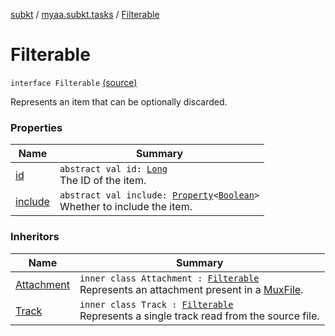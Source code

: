 [subkt](../../index.md) / [myaa.subkt.tasks](../index.md) / [Filterable](./index.md)

# Filterable

`interface Filterable` [(source)](https://github.com/Myaamori/SubKt/blob/0.1.13/src/main/kotlin/myaa/subkt/tasks/muxtask.kt#L32)

Represents an item that can be optionally discarded.

### Properties

| Name | Summary |
|---|---|
| [id](id.md) | `abstract val id: `[`Long`](https://kotlinlang.org/api/latest/jvm/stdlib/kotlin/-long/index.html)<br>The ID of the item. |
| [include](include.md) | `abstract val include: `[`Property`](https://docs.gradle.org/current/javadoc/org/gradle/api/provider/Property.html)`<`[`Boolean`](https://kotlinlang.org/api/latest/jvm/stdlib/kotlin/-boolean/index.html)`>`<br>Whether to include the item. |

### Inheritors

| Name | Summary |
|---|---|
| [Attachment](../-mux/-attachment/index.md) | `inner class Attachment : `[`Filterable`](./index.md)<br>Represents an attachment present in a [MuxFile](../-mux/-mux-file/index.md). |
| [Track](../-mux/-track/index.md) | `inner class Track : `[`Filterable`](./index.md)<br>Represents a single track read from the source file. |
